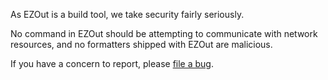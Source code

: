 As EZOut is a build tool, we take security fairly seriously.

No command in EZOut should be attempting to communicate with network resources, and no formatters shipped with EZOut are malicious.

If you have a concern to report, please [file a bug](https://github.com/StartAutomating/EZOut/issues/new?template=Bug.yml).

